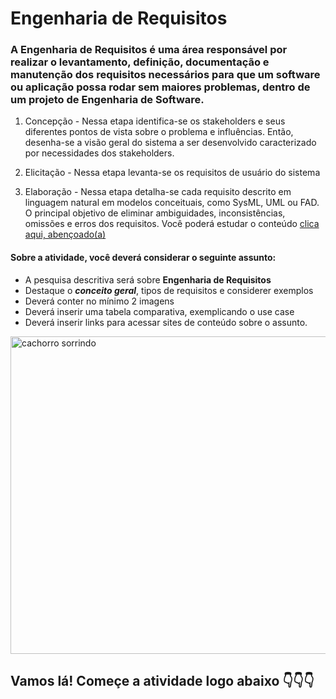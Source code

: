 # Engenharia de Requisitos

### **A Engenharia de Requisitos é uma área responsável por realizar o levantamento, definição, documentação e manutenção dos requisitos necessários para que um software ou aplicação possa rodar sem maiores problemas, dentro de um projeto de Engenharia de Software.**

1. Concepção - Nessa etapa identifica-se os stakeholders e seus diferentes pontos de vista sobre o problema e influências. Então, desenha-se a visão geral do sistema a ser desenvolvido caracterizado por necessidades dos stakeholders.
   
2. Elicitação - Nessa etapa levanta-se os requisitos de usuário do sistema 

3. Elaboração - Nessa etapa detalha-se cada requisito descrito em linguagem natural em modelos conceituais, como SysML, UML ou FAD. O principal objetivo de eliminar ambiguidades, inconsistências, omissões e erros dos requisitos.
Você poderá estudar o conteúdo [clica aqui, abençoado(a)](https://docs.pipz.com/central-de-ajuda/learning-center/guia-basico-de-markdown#open)

#### Sobre a atividade, você deverá considerar o seguinte assunto:

- A pesquisa descritiva será sobre **Engenharia de Requisitos**
- Destaque o **_conceito geral_**, tipos de requisitos e considerer exemplos
- Deverá conter no mínimo 2 imagens
- Deverá inserir uma tabela comparativa, exemplicando o use case
- Deverá inserir links para acessar sites de conteúdo sobre o assunto.

<img src="https://www.patasdacasa.com.br/sites/default/files/styles/webp/public/noticias/2022/02/E-possivel-ver-um-cachorro-sorrindo-descubra-e-saiba-como-identificar.jpg.webp?itok=UYmPTLUx" alt="cachorro sorrindo" width="508px">


## Vamos lá! Começe a atividade logo abaixo 👇👇👇
